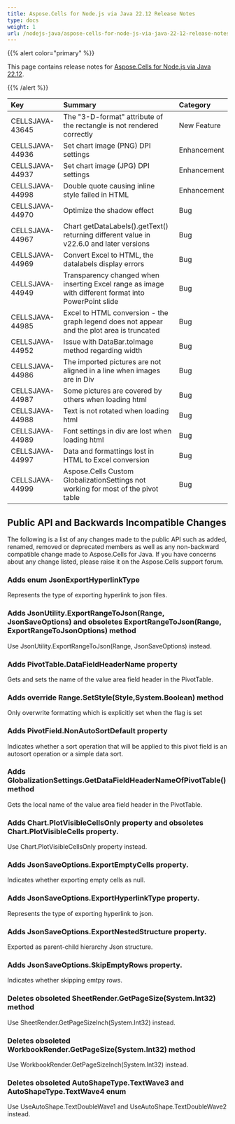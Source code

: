 ```yaml
---
title: Aspose.Cells for Node.js via Java 22.12 Release Notes
type: docs
weight: 1
url: /nodejs-java/aspose-cells-for-node-js-via-java-22-12-release-notes/
---
```


{{% alert color="primary" %}}

This page contains release notes for [Aspose.Cells for Node.js via Java 22.12](https://releases.aspose.com/cells/nodejs/new-releases/aspose.cells-for-node.js-via-java-22.12/).

{{% /alert %}}

|**Key**|**Summary**|**Category**|
| :- | :- | :- |
|CELLSJAVA-43645|The "3-D-format" attribute of the rectangle is not rendered correctly|New Feature
|CELLSJAVA-44936|Set chart image (PNG) DPI settings|Enhancement
|CELLSJAVA-44937|Set chart image (JPG) DPI settings|Enhancement
|CELLSJAVA-44998|Double quote causing inline style failed in HTML|Enhancement
|CELLSJAVA-44970|Optimize the shadow effect|Bug
|CELLSJAVA-44967|Chart getDataLabels().getText() returning different value in v22.6.0 and later versions|Bug
|CELLSJAVA-44969|Convert Excel to HTML, the datalabels display errors|Bug
|CELLSJAVA-44949|Transparency changed when inserting Excel range as image with different format into PowerPoint slide|Bug
|CELLSJAVA-44985|Excel to HTML conversion - the graph legend does not appear and the plot area is truncated|Bug
|CELLSJAVA-44952|Issue with DataBar.toImage method regarding width|Bug
|CELLSJAVA-44986|The imported pictures are not aligned in a line when images are in Div |Bug
|CELLSJAVA-44987|Some pictures are covered by others when loading html|Bug
|CELLSJAVA-44988|Text is not rotated when loading html|Bug
|CELLSJAVA-44989|Font settings in div are lost when loading html|Bug
|CELLSJAVA-44997|Data and formattings lost in HTML to Excel conversion|Bug
|CELLSJAVA-44999|Aspose.Cells Custom GlobalizationSettings not working for most of the pivot table |Bug

## **Public API and Backwards Incompatible Changes**

The following is a list of any changes made to the public API such as added, renamed, removed or deprecated members as well as any non-backward compatible change made to Aspose.Cells for Java. If you have concerns about any change listed, please raise it on the Aspose.Cells support forum.

### **Adds enum JsonExportHyperlinkType**

Represents the type of exporting hyperlink to json files.

### **Adds JsonUtility.ExportRangeToJson(Range, JsonSaveOptions) and obsoletes ExportRangeToJson(Range, ExportRangeToJsonOptions) method**

Use JsonUtility.ExportRangeToJson(Range, JsonSaveOptions) instead.

### **Adds PivotTable.DataFieldHeaderName property**

Gets and sets the name of the value area field header in the PivotTable.

### **Adds override Range.SetStyle(Style,System.Boolean) method**

Only overwrite formatting which is explicitly set when the flag is set

### **Adds PivotField.NonAutoSortDefault property**

Indicates whether a sort operation that will be applied to this pivot field is an autosort operation or a simple data sort.

### **Adds GlobalizationSettings.GetDataFieldHeaderNameOfPivotTable() method**

Gets the local name of the value area field header in the PivotTable.

### **Adds Chart.PlotVisibleCellsOnly property and obsoletes Chart.PlotVisibleCells property.**

Use Chart.PlotVisibleCellsOnly property instead.

### **Adds JsonSaveOptions.ExportEmptyCells property.**

Indicates whether exporting empty cells as null.

### **Adds JsonSaveOptions.ExportHyperlinkType property.**

Represents the type of exporting hyperlink to json.

### **Adds JsonSaveOptions.ExportNestedStructure property.**

Exported as parent-child hierarchy Json structure.

### **Adds JsonSaveOptions.SkipEmptyRows property.**

Indicates whether skipping emtpy rows.

### **Deletes obsoleted SheetRender.GetPageSize(System.Int32) method**

Use SheetRender.GetPageSizeInch(System.Int32) instead.

### **Deletes obsoleted WorkbookRender.GetPageSize(System.Int32) method**

Use WorkbookRender.GetPageSizeInch(System.Int32) instead.

### **Deletes obsoleted AutoShapeType.TextWave3 and AutoShapeType.TextWave4 enum**

Use UseAutoShape.TextDoubleWave1 and UseAutoShape.TextDoubleWave2 instead.